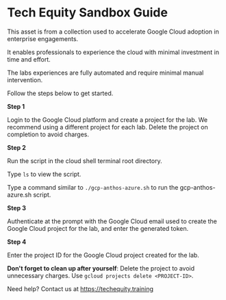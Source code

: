 # Tech Equity Sandbox Guide

This asset is from a collection used to accelerate Google Cloud adoption in enterprise engagements. 

It enables professionals to experience the cloud with minimal investment in time and effort. 

The labs experiences are fully automated and require minimal manual intervention.

Follow the steps below to get started.

**Step 1**

Login to the Google Cloud platform and create a project for the lab. We recommend using a different project for each lab. Delete the project on completion to avoid charges.

**Step 2**

Run the script in the cloud shell terminal root directory. 

Type `ls` to view the script. 

Type a command similar to `./gcp-anthos-azure.sh` to run the gcp-anthos-azure.sh script.

**Step 3**

Authenticate at the prompt with the Google Cloud email used to create the Google Cloud project for the lab, and enter the generated token.

**Step 4**

Enter the project ID for the Google Cloud project created for the lab.

**Don't forget to clean up after yourself**: Delete the project to avoid unnecessary charges. Use `gcloud projects delete <PROJECT-ID>`.

Need help? Contact us at https://techequity.training
